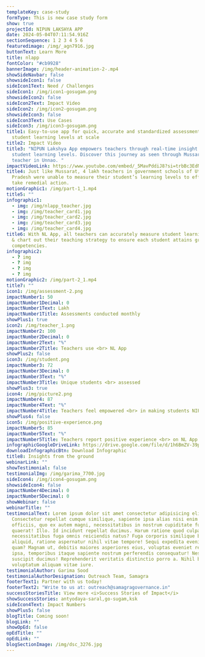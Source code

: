 ```yaml
---
templateKey: case-study
formType: This is new case study form
show: true
projectId: NIPUN LAKSHYA APP
date: 2024-05-04T07:11:54.916Z
sectionSequence: 1 2 3 4 5 6
featuredimage: /img/_agn7916.jpg
buttonText: Learn More
title: nlapp
fontColor: "#cb9928"
bannerImage: /img/header-animation-2-.mp4
showSideNavbar: false
showsideIcon1: false
sideIcon1Text: Need / Challenges
sideIcon1: /img/icon1-gosugam.png
showsideIcon2: false
sideIcon2Text: Impact Video
sideIcon2: /img/icon2-gosugam.png
showsideIcon3: false
sideIcon3Text: Use Cases
sideIcon3: /img/icon3-gosugam.png
title1: Easy-to-use app for quick, accurate and standardized assessment of
  student learning levels at scale
title2: Impact Video
title3: "NIPUN Lakshya App empowers teachers through real-time insight on
  student learning levels. Discover this journey as seen through Mussarrat, a
  teacher in Unnao. "
impactVideoLink: https://www.youtube.com/embed/_5MavPddiJ8?si=trbBc3EdNN8GrCKG
title4: Just like Mussarat, 4 lakh teachers in government schools of Uttar
  Pradesh were unable to measure their student’s learning levels to effectively
  take remedial action.
motionGraphic1: /img/part-1_1.mp4
title5: ""
infographic1:
  - img: /img/nlapp_teacher.jpg
  - img: /img/teacher_card1.jpg
  - img: /img/teacher_card2.jpg
  - img: /img/teacher_card3.jpg
  - img: /img/teacher_card4.jpg
title6: With NL App, all teachers can accurately measure student learning levels
  & chart out their teaching strategy to ensure each student attains grade-level
  competencies.
infographic2:
  - ? img
  - ? img
  - ? img
  - ? img
motionGraphic2: /img/part-2_1.mp4
title7: ""
icon1: /img/assessment-2.png
impactNumber1: 50
impactNumber1Decimal: 0
impactNumber1Text: Lakh
impactNumber1Title: Assessments conducted monthly
showPlus1: true
icon2: /img/teacher_1.png
impactNumber2: 100
impactNumber2Decimal: 0
impactNumber2Text: "%"
impactNumber2Title: Teachers use <br> NL App
showPlus2: false
icon3: /img/student.png
impactNumber3: 72
impactNumber3Decimal: 0
impactNumber3Text: "%"
impactNumber3Title: Unique students <br> assessed
showPlus3: true
icon4: /img/picture2.png
impactNumber4: 87
impactNumber4Text: "%"
impactNumber4Title: Teachers feel empowered <br> in making students NIPUN
showPlus4: false
icon5: /img/positive-experience.png
impactNumber5: 85
impactNumber5Text: "%"
impactNumber5Title: Teachers report positive experience <br> on NL App
infographicGoogleDriveLink: https://drive.google.com/file/d/1h6BmZV-39p0F5njcECbhDOquuMffhVHj/view?usp=sharing
downloadInfographicBtn: Download Infographic
title8: Insights from the ground
webinarLink: ""
showTestimonial: false
testimonialImg: /img/garima_7700.jpg
sideIcon4: /img/icon4-gosugam.png
showsideIcon4: false
impactNumber4Decimal: 0
impactNumber5Decimal: 0
showWebinar: false
webinarTitle: ""
testimonialText: Lorem ipsum dolor sit amet consectetur adipisicing elit.
  Consectetur repellat cumque similique, sapiente ipsa alias nisi enim nesciunt
  officiis, quo ex autem magni, necessitatibus in nostrum cupiditate fugit
  quaerat! Illo. Id incidunt repellat ducimus. Harum ratione quod culpa illo
  necessitatibus fuga omnis reiciendis natus? Fuga corporis similique beatae sed
  aliquid, ratione aspernatur nihil vitae tempore! Sequi expedita eveniet iusto
  quam? Magnam ut, debitis maiores asperiores eius, voluptas eveniet repellendus
  ipsa, temporibus itaque sapiente nostrum perferendis consequatur! Nesciunt,
  suscipit ducimus! Reprehenderit veritatis distinctio porro a. Nihil blanditiis
  voluptatum aliquam vitae iure.
testimonialAuthor: Garima Sood
testimonialAuthorDesignation: Outreach Team, Samagra
footerText1: Partner with us today!
footerText2: "Write to us at: outreach@samagragovernance.in"
successStoriesTitle: View more <i>Success Stories of Impact</i>
showSuccessStories: antyodaya-saral,go-sugam,ksk
sideIcon4Text: Impact Numbers
showPlus5: false
blogTitle: Coming soon!
blogLink: ""
showOpEd: false
opEdTitle: ""
opEdLink: ""
blogSectionImage: /img/dsc_3276.jpg
---
```


